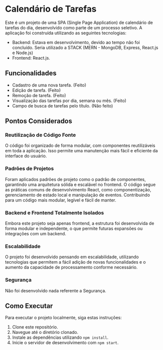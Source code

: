 # Calendário de Tarefas

Este é um projeto de uma SPA (Single Page Application) de calendário de tarefas do dia, desenvolvido como parte de um processo seletivo. A aplicação foi construída utilizando as seguintes tecnologias:

- Backend: Estava em desenvolvimento, devido ao tempo não foi concluído. Seria utilizado a STACK (MERN - MongoDB, Express, React.js e Node.js)
- Frontend: React.js.

## Funcionalidades

- Cadastro de uma nova tarefa. (Feito)
- Edição de tarefa. (Feito)
- Remoção de tarefa. (Feito)
- Visualização das tarefas por dia, semana ou mês. (Feito)
- Campo de busca de tarefas pelo título. (Não feito)

## Pontos Considerados

### Reutilização de Código Fonte

O código foi organizado de forma modular, com componentes reutilizáveis em toda a aplicação. Isso permite uma manutenção mais fácil e eficiente da interface do usuário.

### Padrões de Projetos

Foram aplicados padrões de projeto como o padrão de componentes, garantindo uma arquitetura sólida e escalável no frontend. O código segue as práticas comuns de desenvolvimento React, como componentização, gerenciamento de estado local e manipulação de eventos. Contribuindo para um código mais modular, legível e fácil de manter.

### Backend e Frontend Totalmente Isolados

Embora este projeto seja apenas frontend, a estrutura foi desenvolvida de forma modular e independente, o que permite futuras expansões ou integrações com um backend. 

### Escalabilidade

O projeto foi desenvolvido pensando em escalabilidade, utilizando tecnologias que permitem a fácil adição de novas funcionalidades e o aumento da capacidade de processamento conforme necessário.

### Segurança

Não foi desenvolvido nada referente a Segurança.

## Como Executar

Para executar o projeto localmente, siga estas instruções:

1. Clone este repositório.
2. Navegue até o diretório clonado.
3. Instale as dependências utilizando `npm install`.
4. Inicie o servidor de desenvolvimento com `npm start`.

